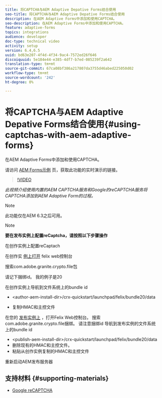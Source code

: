 ```yaml
---
title: 将CAPTCHA与AEM Adaptive Depative Forms结合使用
seo-title: 将CAPTCHA与AEM Adaptive Depative Forms结合使用
description: 在AEM Adaptive Forms中添加和使用CAPTCHA。
seo-description: 在AEM Adaptive Forms中添加和使用CAPTCHA。
feature: adaptive-forms
topics: integrations
audience: developer
doc-type: technical video
activity: setup
version: 6.4,6.5
uuid: bd63e207-4f4d-4f34-9ac4-7572ed26f646
discoiquuid: 5e184e44-e385-4df7-b7ed-085239f2a642
translation-type: tm+mt
source-git-commit: 67ca08bf386a217807da3755d46abed225050d02
workflow-type: tm+mt
source-wordcount: '242'
ht-degree: 0%

---
```



# 将CAPTCHA与AEM Adaptive Depative Forms结合使用{#using-captchas-with-aem-adaptive-forms}

在AEM Adaptive Forms中添加和使用CAPTCHA。

请访问 [AEM Forms示例](https://forms.enablementadobe.com/content/samples/samples.html?query=0) 页，获取此功能的实时演示的链接。

>[!VIDEO](https://video.tv.adobe.com/v/18336/?quality=9&learn=on)

*此视频介绍使用内置的AEM CAPTCHA服务和Google的reCAPTCHA服务将CAPTCHA添加到AEM Adaptive Form的过程。*

>[!NOTE]
>
>此功能仅在AEM 6.3之后可用。

>[!NOTE]
>
>**要在发布实例上配置reCaptcha，请按照以下步骤操作**
>
>在创作实例上配置reCaptach
>
>在创作实 [例上打开](http://localhost:4502/system/console/bundles) felix web控制台
>
>搜索com.adobe.granite.crypto.file包
>
>请记下捆绑id。 我的例子是20
>
>在创作实例上导航到文件系统上的bundle id
>
>* &lt;author-aem-install-dir>/crx-quickstart/launchpad/felix/bundle20/data
* 复制HMAC和主控文件

在您的 [发布实例上](http://localhost:4502/system/console/bundles) ，打开Felix Web控制台。 搜索com.adobe.granite.crypto.file捆绑。 请注意捆绑id
导航到发布实例的文件系统上的bundle id
* &lt;publish-aem-install-dir>/crx-quickstart/launchpad/felix/bundle20/data
* 删除现有的HMAC和主控文件。
* 粘贴从创作实例复制的HMAC和主控文件

重新启动AEM发布服务器

## 支持材料 {#supporting-materials}

* [Google reCAPTCHA](https://www.google.com/recaptcha)

